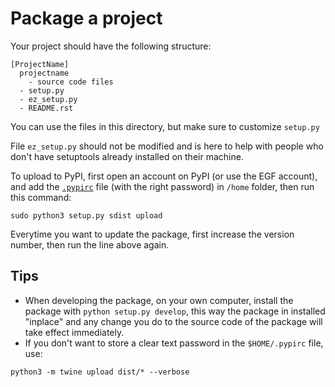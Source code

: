 Package a project
=================

Your project should have the following structure:

```
[ProjectName]
  projectname
    - source code files
  - setup.py
  - ez_setup.py
  - README.rst
```

You can use the files in this directory, but make sure to customize ``setup.py``

File ``ez_setup.py`` should not be modified and is here to help with people who don't have setuptools already installed on their machine.

To upload to PyPI, first open an account on PyPI (or use the EGF account), and add the [``.pypirc``](https://docs.python.org/3.1/distutils/packageindex.html#pypirc) file (with the right password) in ``/home`` folder, then run this command:

```
sudo python3 setup.py sdist upload
```

Everytime you want to update the package, first increase the version number, then run the line above again.



Tips
----

- When developing the package, on your own computer, install the package with `python setup.py develop`, this way the package in installed "inplace" and any change you do to the source code of the package will take effect immediately.
- If you don't want to store a clear text password in the `$HOME/.pypirc` file, use:

```
python3 -m twine upload dist/* --verbose
```
